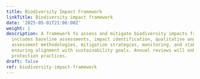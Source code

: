 ```yaml
---
title: Biodiversity Impact Framework
linkTitle: Biodiversity impact framework
date: '2025-05-01T21:06:00Z'
weight: 1
description: A framework to assess and mitigate biodiversity impacts from operations
  includes baseline assessments, impact identification, qualitative and quantitative
  assessment methodologies, mitigation strategies, monitoring, and stakeholder engagement,
  ensuring alignment with sustainability goals. Annual reviews will enhance biodiversity
  protection practices.
draft: false
ref: biodiversity-impact-framework
---
```


